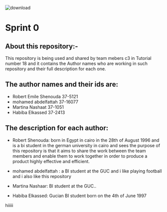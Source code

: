 ![download](https://c3conference.com/assets/images/2018/navigation-logo.png)

Sprint 0
========

About this repository:-
-----------------------

This repository is being used and shared by team mebers c3 in Tutorial number 18 and it contains the Author names who are working in such repository and their full description for each one.

The author names and their ids are:
-----------------------------------

- Robert Emile Shenouda  37-5121
- mohamed abdelfattah   37-16077
- Martina Nashaat 37-1051
- Habiba Elkassed 37-2413

The description for each author:
---------------------------------

- Robert Shenouda: born in Egypt in cairo in the 28th of August 1996 and is a bi student in the german university in cairo and sees the purpose of this repository is that it aims to share the work between the team members and enable them to work together in order to produce a product highly effective and efficient.

- mohamed abdelfattah : a BI student at the GUC and i like playing football and i also like this repository

- Martina Nashaar: BI student at the GUC.. 
- Habiba Elkassed: Gucian BI student born on the 4th of June 1997

hiiiii
